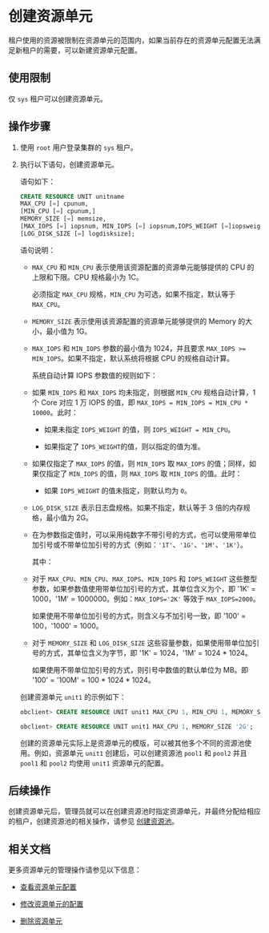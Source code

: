 # 创建资源单元

租户使用的资源被限制在资源单元的范围内，如果当前存在的资源单元配置无法满足新租户的需要，可以新建资源单元配置。

## 使用限制

仅 `sys` 租户可以创建资源单元。

## 操作步骤

1. 使用 `root` 用户登录集群的 `sys` 租户。

2. 执行以下语句，创建资源单元。

   语句如下：

   ```sql
   CREATE RESOURCE UNIT unitname 
   MAX_CPU [=] cpunum, 
   [MIN_CPU [=] cpunum,]
   MEMORY_SIZE [=] memsize, 
   [MAX_IOPS [=] iopsnum, MIN_IOPS [=] iopsnum,IOPS_WEIGHT [=]iopsweight,]
   [LOG_DISK_SIZE [=] logdisksize];
   ```

   语句说明：

   * `MAX_CPU` 和 `MIN_CPU` 表示使用该资源配置的资源单元能够提供的 CPU 的上限和下限。CPU 规格最小为 1C。

      必须指定 `MAX_CPU` 规格，`MIN_CPU` 为可选，如果不指定，默认等于 `MAX_CPU`。

   * `MEMORY_SIZE` 表示使用该资源配置的资源单元能够提供的 Memory 的大小，最小值为 1G。

   * `MAX_IOPS` 和 `MIN_IOPS` 参数的最小值为 1024，并且要求 `MAX_IOPS >= MIN_IOPS`。如果不指定，默认系统将根据 CPU 的规格自动计算。

      系统自动计算 IOPS 参数值的规则如下：

   * 如果 `MIN_IOPS` 和 `MAX_IOPS` 均未指定，则根据 `MIN_CPU` 规格自动计算，1 个 Core 对应 1 万 IOPS 的值，即 `MAX_IOPS = MIN_IOPS = MIN_CPU * 10000`。此时：

      * 如果未指定 `IOPS_WEIGHT` 的值，则 `IOPS_WEIGHT = MIN_CPU`。

      * 如果指定了 `IOPS_WEIGHT`的值，则以指定的值为准。

   * 如果仅指定了 `MAX_IOPS` 的值，则 `MIN_IOPS` 取 `MAX_IOPS` 的值；同样，如果仅指定了 `MIN_IOPS` 的值，则 `MAX_IOPS` 取 `MIN_IOPS` 的值。此时：

      * 如果 `IOPS_WEIGHT` 的值未指定，则默认均为 `0`。

   * `LOG_DISK_SIZE` 表示日志盘规格。如果不指定，默认等于 3 倍的内存规格，最小值为 2G。

   * 在为参数指定值时，可以采用纯数字不带引号的方式，也可以使用带单位加引号或不带单位加引号的方式（例如：`'1T'`、`'1G'`、`'1M'`、`'1K'`）。

      其中：

   * 对于 `MAX_CPU`、`MIN_CPU`、`MAX_IOPS`、`MIN_IOPS` 和 `IOPS_WEIGHT` 这些整型参数，如果参数值使用带单位加引号的方式，其单位含义为个，即 '1K' = 1000，'1M' = 1000000。例如：`MAX_IOPS='2K'` 等效于 `MAX_IOPS=2000`。

      如果使用不带单位加引号的方式，则含义与不加引号一致，即 '100' = 100，'1000' = 1000。

   * 对于 `MEMORY_SIZE` 和 `LOG_DISK_SIZE` 这些容量参数，如果使用带单位加引号的方式，其单位含义为字节，即 '1K' = 1024，'1M' = 1024 * 1024。

      如果使用不带单位加引号的方式，则引号中数值的默认单位为 MB。即 '100' = '100M' = 100 * 1024 * 1024。

   创建资源单元 `unit1` 的示例如下：

   ```sql
   obclient> CREATE RESOURCE UNIT unit1 MAX_CPU 1, MIN_CPU 1, MEMORY_SIZE '2G', MAX_IOPS 1024, MIN_IOPS 1024, IOPS_WEIGHT 0, LOG_DISK_SIZE '2G';

   obclient> CREATE RESOURCE UNIT unit1 MAX_CPU 1, MEMORY_SIZE '2G';
   ```

   创建的资源单元实际上是资源单元的模版，可以被其他多个不同的资源池使用。例如，资源单元 `unit1` 创建后，可以创建资源池 `pool1` 和 `pool2` 并且 `pool1` 和 `pool2` 均使用 `unit1` 资源单元的配置。

## 后续操作

创建资源单元后，管理员就可以在创建资源池时指定资源单元，并最终分配给相应的租户，创建资源池的相关操作，请参见 [创建资源池](4.create-a-resource-pool.md)。

## 相关文档

更多资源单元的管理操作请参见以下信息：

* [查看资源单元配置](3.management-resource-unit/1.view-resource-unit-configuration.md)

* [修改资源单元的配置](3.management-resource-unit/2.modify-the-configuration-of-a-resource-unit.md)

* [删除资源单元](3.management-resource-unit/3.delete-a-resource-unit.md)
